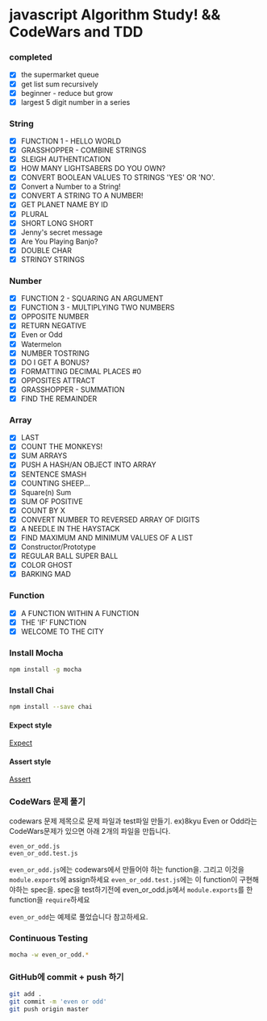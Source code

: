 
# javascript Algorithm Study! && CodeWars and TDD

### completed

- [x] the supermarket queue
- [x] get list sum recursively
- [x] beginner - reduce but grow 
- [x] largest 5 digit number in a series 

### String

- [x] FUNCTION 1 - HELLO WORLD
- [x] GRASSHOPPER - COMBINE STRINGS
- [x] SLEIGH AUTHENTICATION
- [x] HOW MANY LIGHTSABERS DO YOU OWN?
- [x] CONVERT BOOLEAN VALUES TO STRINGS 'YES' OR 'NO'.
- [x] Convert a Number to a String!
- [x] CONVERT A STRING TO A NUMBER!
- [x] GET PLANET NAME BY ID
- [x] PLURAL
- [x] SHORT LONG SHORT
- [x] Jenny's secret message
- [x] Are You Playing Banjo?
- [x] DOUBLE CHAR
- [x] STRINGY STRINGS

### Number

- [x] FUNCTION 2 - SQUARING AN ARGUMENT
- [x] FUNCTION 3 - MULTIPLYING TWO NUMBERS
- [x] OPPOSITE NUMBER
- [x] RETURN NEGATIVE
- [x] Even or Odd
- [x] Watermelon
- [x] NUMBER TOSTRING
- [x] DO I GET A BONUS?
- [x] FORMATTING DECIMAL PLACES #0
- [x] OPPOSITES ATTRACT
- [x] GRASSHOPPER - SUMMATION
- [x] FIND THE REMAINDER

### Array

- [x] LAST
- [x] COUNT THE MONKEYS!
- [x] SUM ARRAYS
- [x] PUSH A HASH/AN OBJECT INTO ARRAY
- [x] SENTENCE SMASH
- [x] COUNTING SHEEP...
- [x] Square(n) Sum
- [x] SUM OF POSITIVE
- [x] COUNT BY X
- [x] CONVERT NUMBER TO REVERSED ARRAY OF DIGITS
- [x] A NEEDLE IN THE HAYSTACK
- [x] FIND MAXIMUM AND MINIMUM VALUES OF A LIST
- [x] Constructor/Prototype
- [x] REGULAR BALL SUPER BALL
- [x] COLOR GHOST
- [x] BARKING MAD

### Function

- [x] A FUNCTION WITHIN A FUNCTION
- [x] THE 'IF’ FUNCTION
- [x] WELCOME TO THE CITY

### Install Mocha
```bash
npm install -g mocha
```

### Install Chai
```bash
npm install --save chai
```

#### Expect style
<a href="http://chaijs.com/api/bdd/">Expect</a>

#### Assert style
<a href="http://chaijs.com/api/assert/">Assert</a>


### CodeWars 문제 풀기
codewars 문제 제목으로 문제 파일과 test파일 만들기.
ex)8kyu Even or Odd라는 CodeWars문제가 있으면 아래 2개의 파일을 만듭니다.
```
even_or_odd.js
even_or_odd.test.js
```
`even_or_odd.js`에는 codewars에서 만들어야 하는 function을. 그리고 이것을 `module.exports`에 assign하세요
`even_or_odd.test.js`에는 이 function이 구현해야하는 spec을. spec을 test하기전에 even_or_odd.js에서 `module.exports`를 한 function을 `require`하세요

`even_or_odd`는 예제로 풀었습니다 참고하세요.

### Continuous Testing
```bash
mocha -w even_or_odd.*
```


### GitHub에 commit + push 하기
```bash
git add .
git commit -m 'even or odd'
git push origin master
```
